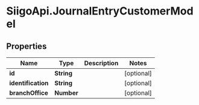# SiigoApi.JournalEntryCustomerModel

## Properties

Name | Type | Description | Notes
------------ | ------------- | ------------- | -------------
**id** | **String** |  | [optional] 
**identification** | **String** |  | [optional] 
**branchOffice** | **Number** |  | [optional] 


